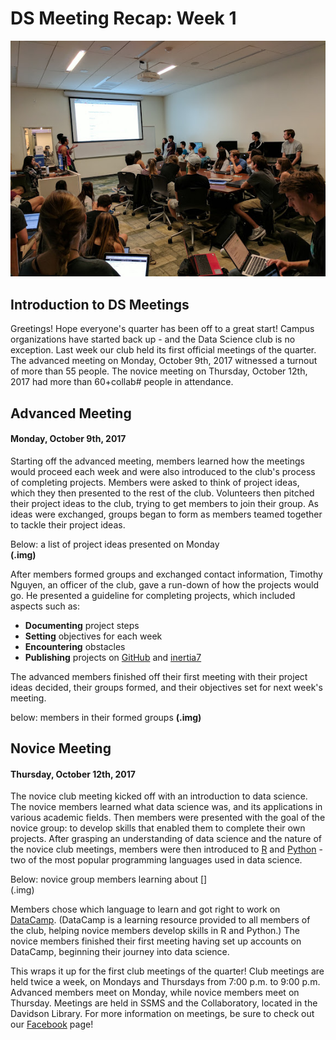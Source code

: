 # DS Meeting Recap:  Week 1 

![](images/advmeeting.jpg)

## Introduction to DS Meetings 
Greetings! Hope everyone's quarter has been off to a great start! Campus organizations have started back up - and the Data Science club is no exception. Last week our club held its first official meetings of the quarter. The advanced meeting on Monday, October 9th, 2017 witnessed a turnout of more than 55 people. The novice meeting on Thursday, October 12th, 2017 had more than 60+collab# people in attendance. 

## Advanced Meeting 
#### Monday, October 9th, 2017
Starting off the advanced meeting, members learned how the meetings would proceed each week and were also introduced to the club's process of completing projects. Members were asked to think of project ideas, which they then presented to the rest of the club. Volunteers then pitched their project ideas to the club, trying to get members to join their group. As ideas were exchanged, groups began to form as members teamed together to tackle their project ideas. <br>

Below: a list of project ideas presented on Monday <br>
**(.img)** <br>

After members formed groups and exchanged contact information, Timothy Nguyen, an officer of the club, gave a run-down of how the projects would go. He presented a guideline for completing projects, which included aspects such as: <br>

- **Documenting** project steps 
- **Setting** objectives for each week 
- **Encountering** obstacles 
- **Publishing** projects on [GitHub](github.com) and [inertia7](inertia7.com) 

The advanced members finished off their first meeting with their project ideas decided, their groups formed, and their objectives set for next week's meeting. 

below: members in their formed groups
**(.img)**

## Novice Meeting 
#### Thursday, October 12th, 2017
The novice club meeting kicked off with an introduction to data science. The novice members learned what data science was, and its applications in various academic fields. Then members were presented with the goal of the novice group: to develop skills that enabled them to complete their own projects. After grasping an understanding of data science and the nature of the novice club meetings, members were then introduced to [R](https://www.r-project.org/) and [Python](https://www.python.org/) - two of the most popular programming languages used in data science. <br>

Below: novice group members learning about [] <br>
(.img) <br>

Members chose which language to learn and got right to work on [DataCamp](https://www.datacamp.com/). (DataCamp is a learning resource provided to all members of the club, helping novice members develop skills in R and Python.) The novice members finished their first meeting having set up accounts on DataCamp, beginning their journey into data science. 

This wraps it up for the first club meetings of the quarter! Club meetings are held twice a week, on Mondays and Thursdays from 7:00 p.m. to 9:00 p.m. Advanced members meet on Monday, while novice members meet on Thursday. Meetings are held in SSMS and the Collaboratory, located in the Davidson Library. For more information on meetings, be sure to check out our [Facebook](https://www.facebook.com/DataScienceUCSB/) page! 
 